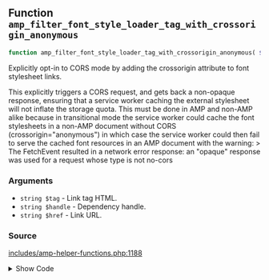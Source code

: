## Function `amp_filter_font_style_loader_tag_with_crossorigin_anonymous`

```php
function amp_filter_font_style_loader_tag_with_crossorigin_anonymous( $tag, $handle, $href );
```

Explicitly opt-in to CORS mode by adding the crossorigin attribute to font stylesheet links.

This explicitly triggers a CORS request, and gets back a non-opaque response, ensuring that a service worker caching the external stylesheet will not inflate the storage quota. This must be done in AMP and non-AMP alike because in transitional mode the service worker could cache the font stylesheets in a non-AMP document without CORS (crossorigin=&quot;anonymous&quot;) in which case the service worker could then fail to serve the cached font resources in an AMP document with the warning:
 &gt; The FetchEvent resulted in a network error response: an &quot;opaque&quot; response was used for a request whose type is not no-cors

### Arguments

* `string $tag` - Link tag HTML.
* `string $handle` - Dependency handle.
* `string $href` - Link URL.

### Source

[includes/amp-helper-functions.php:1188](TODO)

<details>
<summary>Show Code</summary>
```php
<php ?>```
</details>
